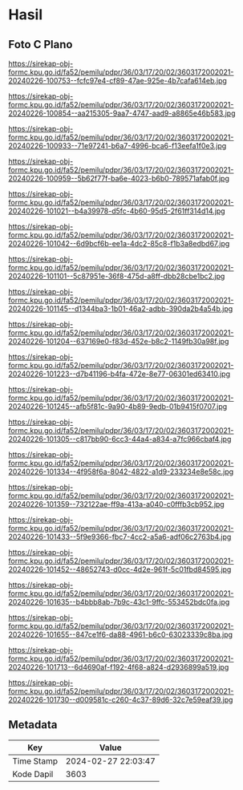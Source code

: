 # Hasil

## Foto C Plano

https://sirekap-obj-formc.kpu.go.id/fa52/pemilu/pdpr/36/03/17/20/02/3603172002021-20240226-100753--fcfc97e4-cf89-47ae-925e-4b7cafa614eb.jpg

https://sirekap-obj-formc.kpu.go.id/fa52/pemilu/pdpr/36/03/17/20/02/3603172002021-20240226-100854--aa215305-9aa7-4747-aad9-a8865e46b583.jpg

https://sirekap-obj-formc.kpu.go.id/fa52/pemilu/pdpr/36/03/17/20/02/3603172002021-20240226-100933--71e97241-b6a7-4996-bca6-f13eefa1f0e3.jpg

https://sirekap-obj-formc.kpu.go.id/fa52/pemilu/pdpr/36/03/17/20/02/3603172002021-20240226-100959--5b62f77f-ba6e-4023-b6b0-789571afab0f.jpg

https://sirekap-obj-formc.kpu.go.id/fa52/pemilu/pdpr/36/03/17/20/02/3603172002021-20240226-101021--b4a39978-d5fc-4b60-95d5-2f61ff314d14.jpg

https://sirekap-obj-formc.kpu.go.id/fa52/pemilu/pdpr/36/03/17/20/02/3603172002021-20240226-101042--6d9bcf6b-ee1a-4dc2-85c8-f1b3a8edbd67.jpg

https://sirekap-obj-formc.kpu.go.id/fa52/pemilu/pdpr/36/03/17/20/02/3603172002021-20240226-101101--5c87951e-36f8-475d-a8ff-dbb28cbe1bc2.jpg

https://sirekap-obj-formc.kpu.go.id/fa52/pemilu/pdpr/36/03/17/20/02/3603172002021-20240226-101145--d1344ba3-1b01-46a2-adbb-390da2b4a54b.jpg

https://sirekap-obj-formc.kpu.go.id/fa52/pemilu/pdpr/36/03/17/20/02/3603172002021-20240226-101204--637169e0-f83d-452e-b8c2-1149fb30a98f.jpg

https://sirekap-obj-formc.kpu.go.id/fa52/pemilu/pdpr/36/03/17/20/02/3603172002021-20240226-101223--d7b41196-b4fa-472e-8e77-06301ed63410.jpg

https://sirekap-obj-formc.kpu.go.id/fa52/pemilu/pdpr/36/03/17/20/02/3603172002021-20240226-101245--afb5f81c-9a90-4b89-9edb-01b9415f0707.jpg

https://sirekap-obj-formc.kpu.go.id/fa52/pemilu/pdpr/36/03/17/20/02/3603172002021-20240226-101305--c817bb90-6cc3-44a4-a834-a7fc966cbaf4.jpg

https://sirekap-obj-formc.kpu.go.id/fa52/pemilu/pdpr/36/03/17/20/02/3603172002021-20240226-101334--4f958f6a-8042-4822-a1d9-233234e8e58c.jpg

https://sirekap-obj-formc.kpu.go.id/fa52/pemilu/pdpr/36/03/17/20/02/3603172002021-20240226-101359--732122ae-ff9a-413a-a040-c0fffb3cb952.jpg

https://sirekap-obj-formc.kpu.go.id/fa52/pemilu/pdpr/36/03/17/20/02/3603172002021-20240226-101433--5f9e9366-fbc7-4cc2-a5a6-adf06c2763b4.jpg

https://sirekap-obj-formc.kpu.go.id/fa52/pemilu/pdpr/36/03/17/20/02/3603172002021-20240226-101452--48652743-d0cc-4d2e-961f-5c01fbd84595.jpg

https://sirekap-obj-formc.kpu.go.id/fa52/pemilu/pdpr/36/03/17/20/02/3603172002021-20240226-101635--b4bbb8ab-7b9c-43c1-9ffc-553452bdc0fa.jpg

https://sirekap-obj-formc.kpu.go.id/fa52/pemilu/pdpr/36/03/17/20/02/3603172002021-20240226-101655--847ce1f6-da88-4961-b6c0-63023339c8ba.jpg

https://sirekap-obj-formc.kpu.go.id/fa52/pemilu/pdpr/36/03/17/20/02/3603172002021-20240226-101713--6d4690af-f192-4f68-a824-d2936899a519.jpg

https://sirekap-obj-formc.kpu.go.id/fa52/pemilu/pdpr/36/03/17/20/02/3603172002021-20240226-101730--d009581c-c260-4c37-89d6-32c7e59eaf39.jpg


## Metadata

| Key        | Value               |
| ---------- | ------------------- |
| Time Stamp | 2024-02-27 22:03:47 |
| Kode Dapil | 3603                |



